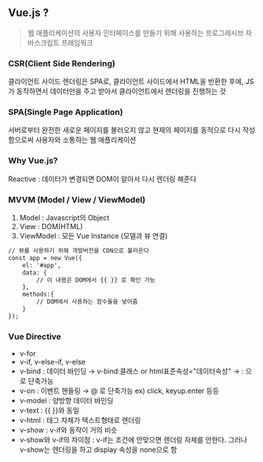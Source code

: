 ## Vue.js ?

> 웹 애플리케이션의 사용자 인터페이스를 만들기 위해 사용하는 프로그레시브 자바스크립트 프레임워크

### CSR(Client Side Rendering)

클라이언트 사이드 렌더링은 SPA로, 클라이언트 사이드에서 HTML을 반환한 후에, JS가 동작하면서 데이터만을 주고 받아서 클라이언트에서 렌더링을 진행하는 것

### SPA(Single Page Application)

서버로부터 완전한 새로운 페이지를 불러오지 않고 현재의 페이지를 동적으로 다시 작성함으로써 사용자와 소통하는 웹 애플리케이션

### Why Vue.js?

Reactive : 데이터가 변경되면 DOM이 알아서 다시 렌더링 해준다

### MVVM (Model / View / ViewModel)

1. Model : Javascript의 Object
2. View : DOM(HTML)
3. ViewModel : 모든 Vue Instance (모델과 뷰 연결)

```html
// 뷰를 사용하기 위해 개발버전을 CDN으로 불러온다
const app = new Vue({
	el: '#app',
	data: {
		// 이 내용은 DOM에서 {{ }} 로 확인 가능
	},
	methods:{
		// DOM에서 사용하는 함수들을 넣어줌
	}
});
```

### Vue Directive

- v-for
- v-if, v-else-if, v-else
- v-bind : 데이터 바인딩 → v-bind:클래스 or html표준속성="데이터속성" → : 으로 단축가능
- v-on : 이벤트 핸들링 → @ 로 단축가능 ex) click, keyup.enter 등등
- v-model : 양방향 데이터 바인딩
- v-text : {{ }}와 동일
- v-html : 태그 자체가 텍스트형태로 렌더링
- v-show : v-if와 동작이 거의 비슷
- v-show와 v-if의 차이점 : v-if는 조건에 안맞으면 렌더링 자체를 안한다. 그러나 v-show는 렌더링을 하고 display 속성을 none으로 함